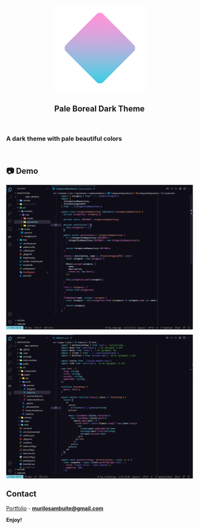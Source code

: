 <p align="center">
    <img src="./logo.png" alt="Logo">

  <h2 align="center">Pale Boreal Dark Theme</h3>
</p>


<br>

### A dark theme with pale beautiful colors

<br>

## :camera: Demo

<p align="center">
  <img align="center" src=".github/01.png" border="0">
</p>

<p align="center">
  <img align="center" src=".github/02.png" border="0">
</p>

## Contact

[Portfolio](https://murilosambuite.com) - **murilosambuite@gmail.com**

**Enjoy!**
